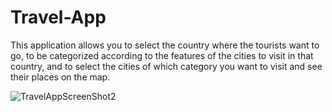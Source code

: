 # Travel-App

This application allows you to select the country where the tourists want to go, to be categorized according to the features of the cities to visit in that country, and to select the cities of which category you want to visit and see their places on the map.

![TravelAppScreenShot2](https://user-images.githubusercontent.com/113526329/232201157-4b85c5d6-fcae-4579-b20e-33bee8fcb337.png)

